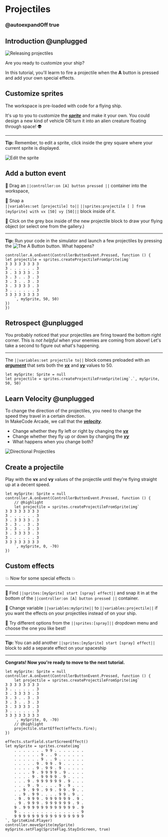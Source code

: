 # Projectiles

### @autoexpandOff true

## Introduction @unplugged

![Releasing projectiles](/static/skillmap/space/projectiles.gif "Here, enemy ship. Would you like to borrow an asteroid?")

Are you ready to customize your ship? 

In this tutorial, you'll learm to fire a projectile when the **A** button
is pressed and add your own special effects.

## Customize sprites

The workspace is pre-loaded with code for a flying ship.

It's up to you to customize the [__*sprite*__](#sprote "2-D image that moves on the screen") and make it your own. You could design a new 
kind of vehicle OR turn it into an alien creature floating through space! 👽


---


**Tip:** Remember, to edit a sprite, click inside the grey square where your current sprite is displayed.

![Edit the sprite](/static/skillmap/space/edit-sprite.png "Click within the square. I dare you!")

## Add a button event

🔲 Drag an ``||controller:on [A] button pressed ||`` container into the workspace, 

🔲 Snap a <br/>
``||variables:set [projectile] to||`` ``||sprites:projectile [ ] from [mySprite] with vx [50] vy [50]||`` 
block inside of it.

🔲 Click on the grey box inside of the new projectile block to draw your 
flying object (or select one from the gallery.)

---


**Tip:** Run your code in the simulator and launch a few projectiles 
by pressing the ![The A Button](/static/skillmap/space/a-button.png "Let's get fired up!") button.  What happens?


```blocks
controller.A.onEvent(ControllerButtonEvent.Pressed, function () {
let projectile = sprites.createProjectileFromSprite(img`
3 3 3 3 3 3 3 3
3 . . . . . . 3
3 . 3 3 3 3 . 3
3 . 3 . . 3 . 3
3 . 3 . . 3 . 3
3 . 3 3 3 3 . 3
3 . . . . . . 3
3 3 3 3 3 3 3 3
    `, mySprite, 50, 50)
})
})
```

## Retrospect @unplugged

You probably noticed that your projectiles are firing toward the bottom 
right corner. This is *not helpful* when your enemies are coming from above! Let's take 
a second to figure out what's happening.

---

The ``||variables:set projectile to||`` block comes preloaded with 
an [__*argument*__](#argue "extra chunk of information that the block needs") 
that sets both the [__*vx*__](#whatVX "horizontal velocity") 
and [__*vy*__](#whatVY "vertical velocity") 
values to 50.

```block
let mySprite: Sprite = null
let projectile = sprites.createProjectileFromSprite(img`.`, mySprite, 50, 50)
```

## Learn Velocity @unplugged

To change the direction of the projectiles, you need to change the  
speed they travel in a certain direction.  
In MakeCode Arcade, we call that the [__*velocity*__](#veloc "speed in a given direction").

- Change whether they fly left or right by changing the [__*vx*__](#whatX "speed from left to right")  
- Change whether they fly up or down by changing the [__*vy*__](#whatX "speed from top to bottom")  
- What happens when you change both?

![Directional Projectiles](/static/skillmap/space/vxvy.gif "Round and Round")


## Create a projectile

Play with the __vx__ and __vy__ values of the projectile until they're flying straight up at a decent speed.

```blocks
let mySprite: Sprite = null
controller.A.onEvent(ControllerButtonEvent.Pressed, function () {
    // @highlight
    let projectile = sprites.createProjectileFromSprite(img`
3 3 3 3 3 3 3 3
3 . . . . . . 3
3 . 3 3 3 3 . 3
3 . 3 . . 3 . 3
3 . 3 . . 3 . 3
3 . 3 3 3 3 . 3
3 . . . . . . 3
3 3 3 3 3 3 3 3
    `, mySprite, 0, -70)
})
```

## Custom effects

💥 Now for some special effects 💥

---

🔲 Find 
``||sprites:[mySprite] start [spray] effect||`` and snap it in at 
the bottom of the ``||controller:on [A] button pressed ||`` container.  

🔲 Change variable ``||variables:mySprite||`` to ``||variables:projectile||`` if you
want the effects on your projectiles instead of on your ship.  

🔲 Try different options from the ``||sprites:[spray]||`` dropdown menu and choose the one you like best!  

---

**Tip:** You can add another ``||sprites:[mySprite] start [spray] effect||`` block
to add a separate effect on your spaceship

---

**Congrats! Now you're ready to move to the next tutorial.**

```blocks
let mySprite: Sprite = null
controller.A.onEvent(ControllerButtonEvent.Pressed, function () {
    let projectile = sprites.createProjectileFromSprite(img`
3 3 3 3 3 3 3 3
3 . . . . . . 3
3 . 3 3 3 3 . 3
3 . 3 . . 3 . 3
3 . 3 . . 3 . 3
3 . 3 3 3 3 . 3
3 . . . . . . 3
3 3 3 3 3 3 3 3
    `, mySprite, 0, -70)
    // @highlight
    projectile.startEffect(effects.fire);
})
```


```template
effects.starField.startScreenEffect()
let mySprite = sprites.create(img`
    . . . . . . . 9 9 . . . . . . .
    . . . . . . 9 . . 9 . . . . . .
    . . . . . . 9 . . 9 . . . . . .
    . . . . . 9 . 9 9 . 9 . . . . .
    . . . . . 9 . 9 9 . 9 . . . . .
    . . . . 9 . 9 9 9 9 . 9 . . . .
    . . . . 9 . 9 9 9 9 . 9 . . . .
    . . . 9 . 9 9 9 9 9 9 . 9 . . .
    . . . 9 . 9 . . . . 9 . 9 . . .
    . . 9 . 9 9 . 9 9 . 9 9 . 9 . .
    . . 9 . 9 9 . . . . 9 9 . 9 . .
    . 9 . 9 9 9 . 9 9 9 9 9 9 . 9 .
    . 9 . 9 9 9 . 9 9 9 9 9 9 . 9 .
    9 . 9 9 9 9 9 9 9 9 9 9 9 9 . 9
    9 . . . . . . . . . . . . . . 9
    9 9 9 9 9 9 9 9 9 9 9 9 9 9 9 9
`, SpriteKind.Player)
controller.moveSprite(mySprite)
mySprite.setFlag(SpriteFlag.StayInScreen, true)
```